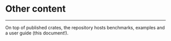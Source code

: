 # Other content

---

On top of published crates, the repository hosts benchmarks, examples and a user guide (this document!).